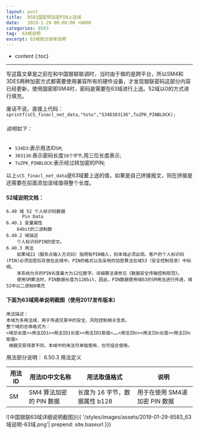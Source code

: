 ```yaml
---
layout: post
title:  8583国密转加密PIN上送域
date:   2019-1-29 00:00:00 +0800
categories: 8583
tag:  63域说明
excerpt: 63域部分简单说明
---
```



* content
{:toc}


---------------------------------

写这篇文章是之前在和中国银联联调时，当时由于做的是跨平台，所以SM4和3DES两种加密方式都需要使用兼容所有的硬件设备，才发现银联密码这部分内容已经更新，使用国密即SM4时，密码是需要在63域进行上送。52域以0的方式进行填充。

废话不说，直接上代码：  
`sprintf(sCS_finacl_net_data,"%s%s","534D303136",ToZPK_PINBLOCK);`   
###### 说明如下：
* `534D3`:表示用法ID`SM`;
* `303136`:表示密码长度`16个字节`,用三位长度表示;
* `ToZPK_PINBLOCK`:表示经过转加密的PIN;

以上`sCS_finacl_net_data`是63域要上送的值，如果是自己拼接报文，则在拼接是还需要在前面添加该域值得整个长度。



#### 52域说明文档：

```
6.40 域 52 个人标识码数据
      Pin Data
6.40.1 变量属性
    64bit的二进制数
6.40.2 域描述
    个人标识码PIN的密文。
6.40.3 用法
    如果域22（服务点输入方式码）指明有PIN输入，则本域必须出现。客户的个人标识码(PIN)必须加密后存放在此域中。PIN的格式以及采用的加密算法在域53（安全控制信息）中标明。
    本系统允许的PIN长度最大为12位数字。详细算法请参见《数据安全传输控制规范》。
    使用SM算法时，PIN数据长度为128bit，因此，PIN数据使用域63的SM用法进行传递，域52中以二进制0填充
```

#### 下面为63域简单说明截图（使用2017发布版本）
```
用法描述：
本域为多用法域，用于传递交易中的安全、风险控制相关信息。
整个域的总体格式为：
<域总长度><用法ID1><用法ID1长度><用法ID1取值>……<用法IDn><用法IDn长度><用法IDn取值>
 根据交易场景不同，本域中的用法可单独使用，也可组合使用。
```
用法部分说明：
6.50.3 用法定义

用法ID|用法ID中文名称         | 用法取值格式      |   说明
----  |----                  | ----             | ----
SM    | SM4 算法加密的 PIN 数据| 长度为 16 字节，数据属性 b128 |用于在使用 SM4递加密 PIN 数据


![中国银联63域详细说明截图]({{ '/styles/images/assets/2019-01-29-8583_63域说明-63域.png'| prepend: site.baseurl  }})
